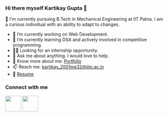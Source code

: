 ### Hi there myself Kartikay Gupta 👋

🏫 I'm currently pursuing B.Tech in Mechanical Engineering at IIT Patna. I am a curious individual with an ability to adapt to changes.

- 🔭 I’m currently working on Web Development.
- 🌱 I’m currently learning DSA and actively involved in competitive programming. 
- 🧑‍💼 Looking for an internship opportunity.
- 💬 Ask me about anything. I would love to help.
- 📖 Know more about me: [Portfolio](https://brave-knuth-2579b9.netlify.app/)
- 📫 Reach me: kartikay_2001me32@iitp.ac.in
- 📑 [Resume](https://drive.google.com/file/d/1DIZf9ePO0BGsF7ZH5QSSq8H47J-Yo2hK/view?usp=sharing)

### Connect with me
<a href="https://www.linkedin.com/in/kartikay-gupta/"><img src="https://icons-for-free.com/iconfiles/png/512/black+line+linkedin+social+icon-1320191608689709544.png" style="height:50px; width:auto;"/></a>
<a href="https://www.linkedin.com/in/kartikay-gupta/"><img src="https://www.freepik.com/free-vector/hipster-realistic-photo-camera-icon_10704118.htm#page=1&query=black%20logo%20insta&position=0&from_view=search" style="height:50px; width:auto;"/></a>
